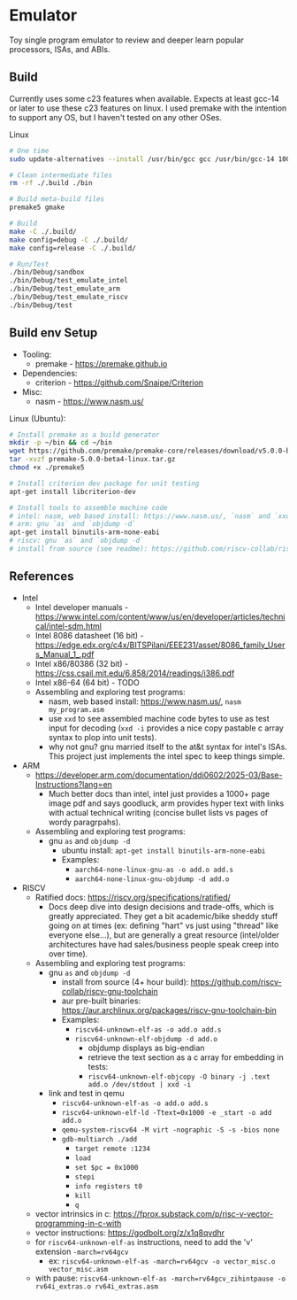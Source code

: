 # Emulator
Toy single program emulator to review and deeper learn popular processors, ISAs, and ABIs.

## Build
Currently uses some c23 features when available. Expects at least gcc-14 or later to use
these c23 features on linux. I used premake with the intention to support any OS, but I haven't tested on any other OSes.

Linux
```sh
# One time
sudo update-alternatives --install /usr/bin/gcc gcc /usr/bin/gcc-14 100

# Clean intermediate files
rm -rf ./.build ./bin

# Build meta-build files
premake5 gmake

# Build
make -C ./.build/
make config=debug -C ./.build/
make config=release -C ./.build/

# Run/Test
./bin/Debug/sandbox
./bin/Debug/test_emulate_intel
./bin/Debug/test_emulate_arm
./bin/Debug/test_emulate_riscv
./bin/Debug/test
```

## Build env Setup
* Tooling:
  * premake - https://premake.github.io
* Dependencies:
  * criterion - https://github.com/Snaipe/Criterion
* Misc:
  * nasm - https://www.nasm.us/

Linux (Ubuntu):
```sh
# Install premake as a build generator
mkdir -p ~/bin && cd ~/bin
wget https://github.com/premake/premake-core/releases/download/v5.0.0-beta4/premake-5.0.0-beta4-linux.tar.gz
tar -xvzf premake-5.0.0-beta4-linux.tar.gz
chmod +x ./premake5

# Install criterion dev package for unit testing
apt-get install libcriterion-dev

# Install tools to assemble machine code
# intel: nasm, web based install: https://www.nasm.us/, `nasm` and `xxd -i`
# arm: gnu `as` and `objdump -d`
apt-get install binutils-arm-none-eabi
# riscv: gnu `as` and `objdump -d`
# install from source (see readme): https://github.com/riscv-collab/riscv-gnu-toolchain
```

## References
* Intel
  * Intel developer manuals - https://www.intel.com/content/www/us/en/developer/articles/technical/intel-sdm.html
  * Intel 8086 datasheet (16 bit) - https://edge.edx.org/c4x/BITSPilani/EEE231/asset/8086_family_Users_Manual_1_.pdf
  * Intel x86/80386 (32 bit) - https://css.csail.mit.edu/6.858/2014/readings/i386.pdf
  * Intel x86-64 (64 bit) - TODO
  * Assembling and exploring test programs:
    * nasm, web based install: https://www.nasm.us/, `nasm my_program.asm`
    * use `xxd` to see assembled machine code bytes to use as test input for decoding (`xxd -i` provides a nice copy pastable c array syntax to plop into unit tests).
    * why not gnu? gnu married itself to the at&t syntax for intel's ISAs. This project just implements the intel spec to keep things simple.
* ARM
  * https://developer.arm.com/documentation/ddi0602/2025-03/Base-Instructions?lang=en
    * Much better docs than intel, intel just provides a 1000+ page image pdf and says goodluck, arm provides hyper text with links with actual technical writing (concise bullet lists vs pages of wordy paragrpahs).
  * Assembling and exploring test programs:
    * gnu `as` and `objdump -d`
      * ubuntu install: `apt-get install binutils-arm-none-eabi`
      * Examples:
        * `aarch64-none-linux-gnu-as -o add.o add.s`
        * `aarch64-none-linux-gnu-objdump -d add.o`
* RISCV
  * Ratified docs: https://riscv.org/specifications/ratified/
    * Docs deep dive into design decisions and trade-offs, which is greatly appreciated. They get a bit academic/bike sheddy stuff going on at times (ex: defining "hart" vs just using "thread" like everyone else...), but are generally a great resource (intel/older architectures have had sales/business people speak creep into over time).
  * Assembling and exploring test programs:
    * gnu `as` and `objdump -d`
      * install from source (4+ hour build): https://github.com/riscv-collab/riscv-gnu-toolchain
      * aur pre-built binaries: https://aur.archlinux.org/packages/riscv-gnu-toolchain-bin
      * Examples:
        * `riscv64-unknown-elf-as -o add.o add.s`
        * `riscv64-unknown-elf-objdump -d add.o`
          * objdump displays as big-endian
          * retrieve the text section as a c array for embedding in tests:
          * `riscv64-unknown-elf-objcopy -O binary -j .text add.o /dev/stdout | xxd -i`
    * link and test in qemu
      * `riscv64-unknown-elf-as -o add.o add.s`
      * `riscv64-unknown-elf-ld -Ttext=0x1000 -e _start -o add add.o`
      * `qemu-system-riscv64 -M virt -nographic -S -s -bios none`
      * `gdb-multiarch ./add`
        * `target remote :1234`
        * `load`
        * `set $pc = 0x1000`
        * `stepi`
        * `info registers t0`
        * `kill`
        * `q`
  * vector intrinsics in c: https://fprox.substack.com/p/risc-v-vector-programming-in-c-with
   * vector instructions: https://godbolt.org/z/x1q8qvdhr
   * for `riscv64-unknown-elf-as` instructions, need to add the 'v' extension `-march=rv64gcv`
     * ex: `riscv64-unknown-elf-as -march=rv64gcv -o vector_misc.o vector_misc.asm`
  * with pause: `riscv64-unknown-elf-as -march=rv64gcv_zihintpause -o rv64i_extras.o rv64i_extras.asm`

